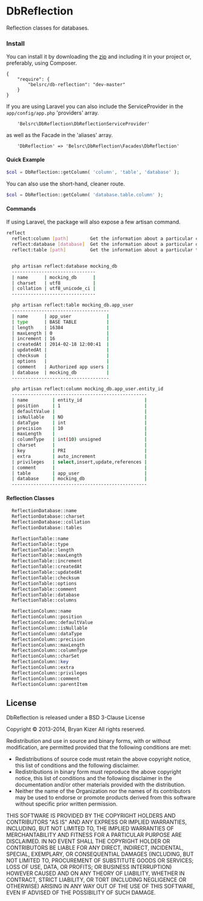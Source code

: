 # DbReflection
Reflection classes for databases.

### Install
You can install it by downloading the [zip](https://github.com/belsrc/db-reflection/archive/master.zip) and including it in your project or, preferably, using Composer.
```
{
    "require": {
        "belsrc/db-reflection": "dev-master"
    }
}
```
If you are using Laravel you can also include the ServiceProvider in the ```app/config/app.php``` 'providers' array.
```
    'Belsrc\DbReflection\DbReflectionServiceProvider'
```
as well as the Facade in the 'aliases' array.
```
    'DbReflection' => 'Belsrc\DbReflection\Facades\DbReflection'
```

#### Quick Example
```php
$col = DbReflection::getColumn( 'column', 'table', 'database' );
```
You can also use the short-hand, cleaner route.
```php
$col = DbReflection::getColumn( 'database.table.column' );
```

#### Commands
If using Laravel, the package will also expose a few artisan command.
```bash
reflect
  reflect:column [path]        Get the information about a particular column.
  reflect:database [database]  Get the information about a particular database.
  reflect:table [path]         Get the information about a particular table.


  php artisan reflect:database mocking_db
  -------------------------------
  | name      | mocking_db      |
  | charset   | utf8            |
  | collation | utf8_unicode_ci |
  -------------------------------

  php artisan reflect:table mocking_db.app_user
  ------------------------------------
  | name      | app_user             |
  | type      | BASE TABLE           |
  | length    | 16384                |
  | maxLength | 0                    |
  | increment | 16                   |
  | createdAt | 2014-02-18 12:00:41  |
  | updatedAt |                      |
  | checksum  |                      |
  | options   |                      |
  | comment   | Authorized app users |
  | database  | mocking_db           |
  ------------------------------------

  php artisan reflect:column mocking_db.app_user.entity_id
  --------------------------------------------------
  | name         | entity_id                       |
  | position     | 1                               |
  | defaultValue |                                 |
  | isNullable   | NO                              |
  | dataType     | int                             |
  | precision    | 10                              |
  | maxLength    |                                 |
  | columnType   | int(10) unsigned                |
  | charset      |                                 |
  | key          | PRI                             |
  | extra        | auto_increment                  |
  | privileges   | select,insert,update,references |
  | comment      |                                 |
  | table        | app_user                        |
  | database     | mocking_db                      |
  --------------------------------------------------

```

#### Reflection Classes
```php
  ReflectionDatabase::name
  ReflectionDatabase::charset
  ReflectionDatabase::collation
  ReflectionDatabase::tables

  ReflectionTable::name
  ReflectionTable::type
  ReflectionTable::length
  ReflectionTable::maxLength
  ReflectionTable::increment
  ReflectionTable::createdAt
  ReflectionTable::updatedAt
  ReflectionTable::checksum
  ReflectionTable::options
  ReflectionTable::comment
  ReflectionTable::database
  ReflectionTable::columns

  ReflectionColumn::name
  ReflectionColumn::position
  ReflectionColumn::defaultValue
  ReflectionColumn::isNullable
  ReflectionColumn::dataType
  ReflectionColumn::precision
  ReflectionColumn::maxLength
  ReflectionColumn::columnType
  ReflectionColumn::charSet
  ReflectionColumn::key
  ReflectionColumn::extra
  ReflectionColumn::privileges
  ReflectionColumn::comment
  ReflectionColumn::parentItem
```

## License ##
DbReflection is released under a BSD 3-Clause License

Copyright &copy; 2013-2014, Bryan Kizer
All rights reserved.

Redistribution and use in source and binary forms, with or without
modification, are permitted provided that the following conditions are
met:

* Redistributions of source code must retain the above copyright notice,
  this list of conditions and the following disclaimer.
* Redistributions in binary form must reproduce the above copyright notice,
  this list of conditions and the following disclaimer in the documentation
  and/or other materials provided with the distribution.
* Neither the name of the Organization nor the names of its contributors
  may be used to endorse or promote products derived from this software
  without specific prior written permission.

THIS SOFTWARE IS PROVIDED BY THE COPYRIGHT HOLDERS AND CONTRIBUTORS "AS
IS" AND ANY EXPRESS OR IMPLIED WARRANTIES, INCLUDING, BUT NOT LIMITED
TO, THE IMPLIED WARRANTIES OF MERCHANTABILITY AND FITNESS FOR A
PARTICULAR PURPOSE ARE DISCLAIMED. IN NO EVENT SHALL THE COPYRIGHT
HOLDER OR CONTRIBUTORS BE LIABLE FOR ANY DIRECT, INDIRECT, INCIDENTAL,
SPECIAL, EXEMPLARY, OR CONSEQUENTIAL DAMAGES (INCLUDING, BUT NOT LIMITED
TO, PROCUREMENT OF SUBSTITUTE GOODS OR SERVICES; LOSS OF USE, DATA, OR
PROFITS; OR BUSINESS INTERRUPTION) HOWEVER CAUSED AND ON ANY THEORY OF
LIABILITY, WHETHER IN CONTRACT, STRICT LIABILITY, OR TORT (INCLUDING
NEGLIGENCE OR OTHERWISE) ARISING IN ANY WAY OUT OF THE USE OF THIS
SOFTWARE, EVEN IF ADVISED OF THE POSSIBILITY OF SUCH DAMAGE.
